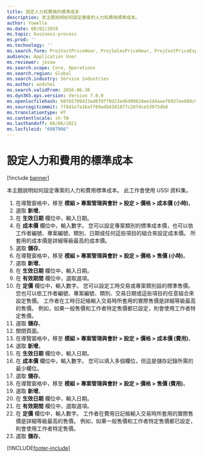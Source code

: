 ```yaml
---
title: 設定人力和費用的標準成本
description: 本主題說明如何設定專案的人力和費用標準成本。
author: Yowelle
ms.date: 08/02/2019
ms.topic: business-process
ms.prod: ''
ms.technology: ''
ms.search.form: ProjCostPriceHour, ProjSalesPriceHour, ProjCostPriceExpense, ProjSalesPriceCost
audience: Application User
ms.reviewer: josaw
ms.search.scope: Core, Operations
ms.search.region: Global
ms.search.industry: Service industries
ms.author: andchoi
ms.search.validFrom: 2016-06-30
ms.dyn365.ops.version: Version 7.0.0
ms.openlocfilehash: b8f65709433ed6f9ff9d23ed6d99624ee1d4aaef6927ee689c9f7651807340c5
ms.sourcegitcommit: 7f8d1e7a16af769adb43d1877c28fdce53975db8
ms.translationtype: HT
ms.contentlocale: zh-TW
ms.lasthandoff: 08/06/2021
ms.locfileid: "6987966"
---
```

# <a name="configure-standard-costs-for-labor-and-expenses"></a>設定人力和費用的標準成本

[!include [banner](../../includes/banner.md)]

本主題說明如何設定專案的人力和費用標準成本。 此工作會使用 USSI 資料集。

1. 在導覽窗格中，移至 **模組 > 專案管理與會計 > 設定 > 價格 > 成本價 (小時)**。
2. 選取 **新增**。
3. 在 **生效日期** 欄位中，輸入日期。
4. 在 **成本價** 欄位中，輸入數字。 您可以設定專案類別的標準成本價，也可以依工作者編號、專案編號、類別、日期或任何這些項目的組合來設定成本價。 所套用的成本價是詳細等級最高的成本價。  
5. 選取 **儲存**。
6. 在導覽窗格中，移至 **模組 > 專案管理與會計 > 設定 > 價格 > 售價 (小時)**。
7. 選取 **新增**。
8. 在 **生效日期** 欄位中，輸入日期。
9. 在 **有效期間** 欄位中，選取選項。
10. 在 **定價** 欄位中，輸入數字。 您可以設定工時交易或專案類別設的標準售價。 您也可以依工作者編號、專案編號、類別、交易日期或這些項目的任意組合來設定售價。 工作者在工時日記帳輸入交易時所套用的實際售價是詳細等級最高的售價。 例如，如果一般售價和工作者特定售價都已設定，則會使用工作者特定售價。  
11. 選取 **儲存**。
12. 關閉頁面。
13. 在導覽窗格中，移至 **模組 > 專案管理與會計 > 設定 > 價格 > 成本價 (費用)**。
14. 選取 **新增**。
15. 在 **生效日期** 欄位中，輸入日期。
16. 在 **成本價** 欄位中，輸入數字。 您可以填入多個欄位，但這是儲存記錄所需的最少欄位。  
17. 選取 **儲存**。
18. 在導覽窗格中，移至 **模組 > 專案管理與會計 > 設定 > 價格 > 售價 (費用)**。
19. 選取 **新增**。
20. 在 **生效日期** 欄位中，輸入日期。
21. 在 **有效期間** 欄位中，選取選項。
22. 在 **定價** 欄位中，輸入數字。 工作者在費用日記帳輸入交易時所套用的實際售價是詳細等級最高的售價。 例如，如果一般售價和工作者特定售價都已設定，則會使用工作者特定售價。  
23. 選取 **儲存**。



[!INCLUDE[footer-include](../../includes/footer-banner.md)]
